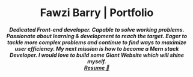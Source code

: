 <h1 align ="center" >Fawzi Barry | Portfolio</h1>

<h5  align ="center"> 
Dedicated Front-end developer. Capable to solve working problems. Passionate about learning & development to reach the target. Eager to tackle more complex problems and continue to find ways to maximize user efficiency. My next mission is how to become a Mern stack Developer. I would love to build some Giant Website which will shine myself. <br/> <a href="https://drive.google.com/file/d/1Eg38_q6k3BhiSpIbCUTT-bABLtVLbS0C/view?usp=sharing">Resume 💼</a> </h5>
<br/>
